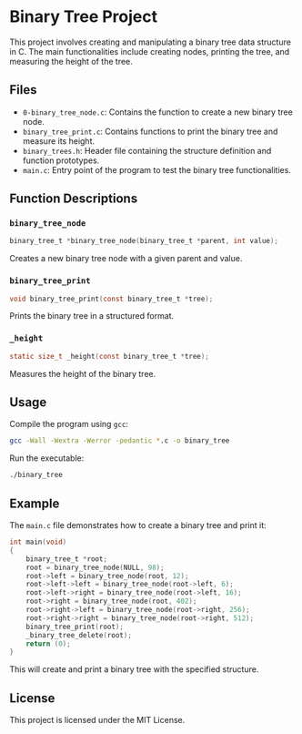 # Binary Tree Project

This project involves creating and manipulating a binary tree data structure in C. The main functionalities include creating nodes, printing the tree, and measuring the height of the tree.

## Files

- `0-binary_tree_node.c`: Contains the function to create a new binary tree node.
- `binary_tree_print.c`: Contains functions to print the binary tree and measure its height.
- `binary_trees.h`: Header file containing the structure definition and function prototypes.
- `main.c`: Entry point of the program to test the binary tree functionalities.

## Function Descriptions

### `binary_tree_node`

```c
binary_tree_t *binary_tree_node(binary_tree_t *parent, int value);
```

Creates a new binary tree node with a given parent and value.

### `binary_tree_print`

```c
void binary_tree_print(const binary_tree_t *tree);
```

Prints the binary tree in a structured format.

### `_height`

```c
static size_t _height(const binary_tree_t *tree);
```

Measures the height of the binary tree.

## Usage

Compile the program using `gcc`:

```sh
gcc -Wall -Wextra -Werror -pedantic *.c -o binary_tree
```

Run the executable:

```sh
./binary_tree
```

## Example

The `main.c` file demonstrates how to create a binary tree and print it:

```c
int main(void)
{
    binary_tree_t *root;
    root = binary_tree_node(NULL, 98);
    root->left = binary_tree_node(root, 12);
    root->left->left = binary_tree_node(root->left, 6);
    root->left->right = binary_tree_node(root->left, 16);
    root->right = binary_tree_node(root, 402);
    root->right->left = binary_tree_node(root->right, 256);
    root->right->right = binary_tree_node(root->right, 512);
    binary_tree_print(root);
    _binary_tree_delete(root);
    return (0);
}
```

This will create and print a binary tree with the specified structure.

## License

This project is licensed under the MIT License.